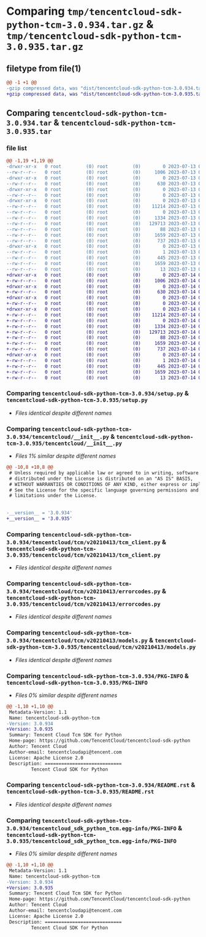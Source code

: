 # Comparing `tmp/tencentcloud-sdk-python-tcm-3.0.934.tar.gz` & `tmp/tencentcloud-sdk-python-tcm-3.0.935.tar.gz`

## filetype from file(1)

```diff
@@ -1 +1 @@
-gzip compressed data, was "dist/tencentcloud-sdk-python-tcm-3.0.934.tar", last modified: Thu Jul 13 00:34:15 2023, max compression
+gzip compressed data, was "dist/tencentcloud-sdk-python-tcm-3.0.935.tar", last modified: Fri Jul 14 00:39:20 2023, max compression
```

## Comparing `tencentcloud-sdk-python-tcm-3.0.934.tar` & `tencentcloud-sdk-python-tcm-3.0.935.tar`

### file list

```diff
@@ -1,19 +1,19 @@
-drwxr-xr-x   0 root         (0) root         (0)        0 2023-07-13 00:34:15.000000 tencentcloud-sdk-python-tcm-3.0.934/
--rw-r--r--   0 root         (0) root         (0)     1006 2023-07-13 00:34:15.000000 tencentcloud-sdk-python-tcm-3.0.934/setup.py
-drwxr-xr-x   0 root         (0) root         (0)        0 2023-07-13 00:34:15.000000 tencentcloud-sdk-python-tcm-3.0.934/tencentcloud/
--rw-r--r--   0 root         (0) root         (0)      630 2023-07-13 00:34:15.000000 tencentcloud-sdk-python-tcm-3.0.934/tencentcloud/__init__.py
-drwxr-xr-x   0 root         (0) root         (0)        0 2023-07-13 00:34:15.000000 tencentcloud-sdk-python-tcm-3.0.934/tencentcloud/tcm/
--rw-r--r--   0 root         (0) root         (0)        0 2023-07-13 00:34:15.000000 tencentcloud-sdk-python-tcm-3.0.934/tencentcloud/tcm/__init__.py
-drwxr-xr-x   0 root         (0) root         (0)        0 2023-07-13 00:34:15.000000 tencentcloud-sdk-python-tcm-3.0.934/tencentcloud/tcm/v20210413/
--rw-r--r--   0 root         (0) root         (0)    11214 2023-07-13 00:34:15.000000 tencentcloud-sdk-python-tcm-3.0.934/tencentcloud/tcm/v20210413/tcm_client.py
--rw-r--r--   0 root         (0) root         (0)        0 2023-07-13 00:34:15.000000 tencentcloud-sdk-python-tcm-3.0.934/tencentcloud/tcm/v20210413/__init__.py
--rw-r--r--   0 root         (0) root         (0)     1334 2023-07-13 00:34:15.000000 tencentcloud-sdk-python-tcm-3.0.934/tencentcloud/tcm/v20210413/errorcodes.py
--rw-r--r--   0 root         (0) root         (0)   129713 2023-07-13 00:34:15.000000 tencentcloud-sdk-python-tcm-3.0.934/tencentcloud/tcm/v20210413/models.py
--rw-r--r--   0 root         (0) root         (0)       88 2023-07-13 00:34:15.000000 tencentcloud-sdk-python-tcm-3.0.934/setup.cfg
--rw-r--r--   0 root         (0) root         (0)     1659 2023-07-13 00:34:15.000000 tencentcloud-sdk-python-tcm-3.0.934/PKG-INFO
--rw-r--r--   0 root         (0) root         (0)      737 2023-07-13 00:34:15.000000 tencentcloud-sdk-python-tcm-3.0.934/README.rst
-drwxr-xr-x   0 root         (0) root         (0)        0 2023-07-13 00:34:15.000000 tencentcloud-sdk-python-tcm-3.0.934/tencentcloud_sdk_python_tcm.egg-info/
--rw-r--r--   0 root         (0) root         (0)        1 2023-07-13 00:34:15.000000 tencentcloud-sdk-python-tcm-3.0.934/tencentcloud_sdk_python_tcm.egg-info/dependency_links.txt
--rw-r--r--   0 root         (0) root         (0)      445 2023-07-13 00:34:15.000000 tencentcloud-sdk-python-tcm-3.0.934/tencentcloud_sdk_python_tcm.egg-info/SOURCES.txt
--rw-r--r--   0 root         (0) root         (0)     1659 2023-07-13 00:34:15.000000 tencentcloud-sdk-python-tcm-3.0.934/tencentcloud_sdk_python_tcm.egg-info/PKG-INFO
--rw-r--r--   0 root         (0) root         (0)       13 2023-07-13 00:34:15.000000 tencentcloud-sdk-python-tcm-3.0.934/tencentcloud_sdk_python_tcm.egg-info/top_level.txt
+drwxr-xr-x   0 root         (0) root         (0)        0 2023-07-14 00:39:20.000000 tencentcloud-sdk-python-tcm-3.0.935/
+-rw-r--r--   0 root         (0) root         (0)     1006 2023-07-14 00:39:19.000000 tencentcloud-sdk-python-tcm-3.0.935/setup.py
+drwxr-xr-x   0 root         (0) root         (0)        0 2023-07-14 00:39:20.000000 tencentcloud-sdk-python-tcm-3.0.935/tencentcloud/
+-rw-r--r--   0 root         (0) root         (0)      630 2023-07-14 00:39:19.000000 tencentcloud-sdk-python-tcm-3.0.935/tencentcloud/__init__.py
+drwxr-xr-x   0 root         (0) root         (0)        0 2023-07-14 00:39:20.000000 tencentcloud-sdk-python-tcm-3.0.935/tencentcloud/tcm/
+-rw-r--r--   0 root         (0) root         (0)        0 2023-07-14 00:39:19.000000 tencentcloud-sdk-python-tcm-3.0.935/tencentcloud/tcm/__init__.py
+drwxr-xr-x   0 root         (0) root         (0)        0 2023-07-14 00:39:20.000000 tencentcloud-sdk-python-tcm-3.0.935/tencentcloud/tcm/v20210413/
+-rw-r--r--   0 root         (0) root         (0)    11214 2023-07-14 00:39:19.000000 tencentcloud-sdk-python-tcm-3.0.935/tencentcloud/tcm/v20210413/tcm_client.py
+-rw-r--r--   0 root         (0) root         (0)        0 2023-07-14 00:39:19.000000 tencentcloud-sdk-python-tcm-3.0.935/tencentcloud/tcm/v20210413/__init__.py
+-rw-r--r--   0 root         (0) root         (0)     1334 2023-07-14 00:39:19.000000 tencentcloud-sdk-python-tcm-3.0.935/tencentcloud/tcm/v20210413/errorcodes.py
+-rw-r--r--   0 root         (0) root         (0)   129713 2023-07-14 00:39:19.000000 tencentcloud-sdk-python-tcm-3.0.935/tencentcloud/tcm/v20210413/models.py
+-rw-r--r--   0 root         (0) root         (0)       88 2023-07-14 00:39:20.000000 tencentcloud-sdk-python-tcm-3.0.935/setup.cfg
+-rw-r--r--   0 root         (0) root         (0)     1659 2023-07-14 00:39:20.000000 tencentcloud-sdk-python-tcm-3.0.935/PKG-INFO
+-rw-r--r--   0 root         (0) root         (0)      737 2023-07-14 00:39:19.000000 tencentcloud-sdk-python-tcm-3.0.935/README.rst
+drwxr-xr-x   0 root         (0) root         (0)        0 2023-07-14 00:39:20.000000 tencentcloud-sdk-python-tcm-3.0.935/tencentcloud_sdk_python_tcm.egg-info/
+-rw-r--r--   0 root         (0) root         (0)        1 2023-07-14 00:39:19.000000 tencentcloud-sdk-python-tcm-3.0.935/tencentcloud_sdk_python_tcm.egg-info/dependency_links.txt
+-rw-r--r--   0 root         (0) root         (0)      445 2023-07-14 00:39:20.000000 tencentcloud-sdk-python-tcm-3.0.935/tencentcloud_sdk_python_tcm.egg-info/SOURCES.txt
+-rw-r--r--   0 root         (0) root         (0)     1659 2023-07-14 00:39:19.000000 tencentcloud-sdk-python-tcm-3.0.935/tencentcloud_sdk_python_tcm.egg-info/PKG-INFO
+-rw-r--r--   0 root         (0) root         (0)       13 2023-07-14 00:39:19.000000 tencentcloud-sdk-python-tcm-3.0.935/tencentcloud_sdk_python_tcm.egg-info/top_level.txt
```

### Comparing `tencentcloud-sdk-python-tcm-3.0.934/setup.py` & `tencentcloud-sdk-python-tcm-3.0.935/setup.py`

 * *Files identical despite different names*

### Comparing `tencentcloud-sdk-python-tcm-3.0.934/tencentcloud/__init__.py` & `tencentcloud-sdk-python-tcm-3.0.935/tencentcloud/__init__.py`

 * *Files 1% similar despite different names*

```diff
@@ -10,8 +10,8 @@
 # Unless required by applicable law or agreed to in writing, software
 # distributed under the License is distributed on an "AS IS" BASIS,
 # WITHOUT WARRANTIES OR CONDITIONS OF ANY KIND, either express or implied.
 # See the License for the specific language governing permissions and
 # limitations under the License.
 
 
-__version__ = '3.0.934'
+__version__ = '3.0.935'
```

### Comparing `tencentcloud-sdk-python-tcm-3.0.934/tencentcloud/tcm/v20210413/tcm_client.py` & `tencentcloud-sdk-python-tcm-3.0.935/tencentcloud/tcm/v20210413/tcm_client.py`

 * *Files identical despite different names*

### Comparing `tencentcloud-sdk-python-tcm-3.0.934/tencentcloud/tcm/v20210413/errorcodes.py` & `tencentcloud-sdk-python-tcm-3.0.935/tencentcloud/tcm/v20210413/errorcodes.py`

 * *Files identical despite different names*

### Comparing `tencentcloud-sdk-python-tcm-3.0.934/tencentcloud/tcm/v20210413/models.py` & `tencentcloud-sdk-python-tcm-3.0.935/tencentcloud/tcm/v20210413/models.py`

 * *Files identical despite different names*

### Comparing `tencentcloud-sdk-python-tcm-3.0.934/PKG-INFO` & `tencentcloud-sdk-python-tcm-3.0.935/PKG-INFO`

 * *Files 0% similar despite different names*

```diff
@@ -1,10 +1,10 @@
 Metadata-Version: 1.1
 Name: tencentcloud-sdk-python-tcm
-Version: 3.0.934
+Version: 3.0.935
 Summary: Tencent Cloud Tcm SDK for Python
 Home-page: https://github.com/TencentCloud/tencentcloud-sdk-python
 Author: Tencent Cloud
 Author-email: tencentcloudapi@tencent.com
 License: Apache License 2.0
 Description: ============================
         Tencent Cloud SDK for Python
```

### Comparing `tencentcloud-sdk-python-tcm-3.0.934/README.rst` & `tencentcloud-sdk-python-tcm-3.0.935/README.rst`

 * *Files identical despite different names*

### Comparing `tencentcloud-sdk-python-tcm-3.0.934/tencentcloud_sdk_python_tcm.egg-info/PKG-INFO` & `tencentcloud-sdk-python-tcm-3.0.935/tencentcloud_sdk_python_tcm.egg-info/PKG-INFO`

 * *Files 0% similar despite different names*

```diff
@@ -1,10 +1,10 @@
 Metadata-Version: 1.1
 Name: tencentcloud-sdk-python-tcm
-Version: 3.0.934
+Version: 3.0.935
 Summary: Tencent Cloud Tcm SDK for Python
 Home-page: https://github.com/TencentCloud/tencentcloud-sdk-python
 Author: Tencent Cloud
 Author-email: tencentcloudapi@tencent.com
 License: Apache License 2.0
 Description: ============================
         Tencent Cloud SDK for Python
```

